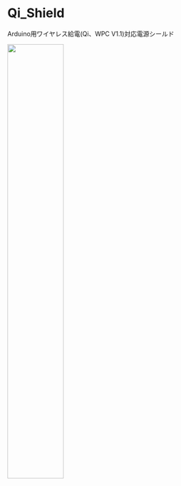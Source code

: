 # Qi_Shield
Arduino用ワイヤレス給電(Qi、WPC V1.1)対応電源シールド

<img src=https://qiita-image-store.s3.amazonaws.com/0/86430/8f100f6e-60cf-c1ea-0320-6dfe397f41a9.jpeg width=50%>

